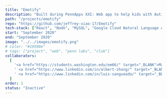 ```yaml
---
title: "Emotify"
description: "Built during PennApps XXI: Web app to help kids with Autism detect & practice sentiment and emotions during conversations."
path: "/projects/emotify"
repo: "https://github.com/jeffrey-xiao-17/Emotify"
tech-stack: ["React", "Node", "MySQL", "Google Cloud Natural Language API"]
start: "September 2020"
end: "September 2020"
image: "../../images/emotify.png"
# color: "#19508e"
# tags: ["project", "web", "penn labs", "club"]
collaborators:
  [
    '<a href="https://students.washington.edu/em66/" target="_BLANK">Manny Munoz</a>',
    ' <a href="https://www.linkedin.com/in/albert-zhong/" target="_BLANK">Albert Zhong</a>',
    ' <a href="https://www.linkedin.com/in/luis-sangueado/" target="_BLANK">Luis Sangueado</a>',
  ]
order: 1
status: "Inactive"
---
```

